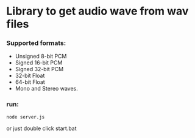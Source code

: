 # Library to get audio wave from wav files

### Supported formats:

- Unsigned 8-bit PCM
- Signed 16-bit PCM
- Signed 32-bit PCM
- 32-bit Float
- 64-bit Float
- Mono and Stereo waves.

### run:

```
node server.js
```

or just double click start.bat